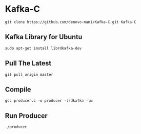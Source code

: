 # Kafka-C

`git clone https://github.com/denovo-mani/Kafka-C.git Kafka-C`

## Kafka Library for Ubuntu 
`sudo apt-get install librdkafka-dev`

## Pull The Latest
`git pull origin master`

## Compile
`gcc producer.c -o producer -lrdkafka -lm`

## Run Producer
`./producer`
